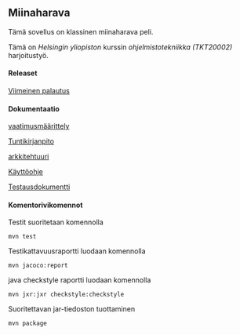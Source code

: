 ## Miinaharava

Tämä sovellus on klassinen miinaharava peli.

Tämä on *Helsingin yliopiston* kurssin *ohjelmistotekniikka (_TKT20002_)* harjoitustyö.

#### Releaset

[Viimeinen palautus](https://github.com/Vesulius/ot-harjoitustyo/releases)

#### Dokumentaatio
[vaatimusmäärittely](https://github.com/Vesulius/ot-harjoitustyo/blob/master/dokumentaatio/vaatimusmaarittely.md)

[Tuntikirjanpito](https://github.com/Vesulius/ot-harjoitustyo/blob/master/dokumentaatio/tuntikirjanpito.md)

[arkkitehtuuri](https://github.com/Vesulius/ot-harjoitustyo/blob/master/dokumentaatio/arkkitehtuuri.md)

[Käyttöohje](https://github.com/Vesulius/ot-harjoitustyo/blob/master/dokumentaatio/kayttoohje.md)

[Testausdokumentti](https://github.com/Vesulius/ot-harjoitustyo/blob/master/dokumentaatio/testaus.md)

#### Komentorivikomennot
Testit suoritetaan komennolla

```
mvn test
```

Testikattavuusraportti luodaan komennolla

```
mvn jacoco:report
``` 

java checkstyle raportti luodaan komennolla

```
mvn jxr:jxr checkstyle:checkstyle
``` 

Suoritettavan jar-tiedoston tuottaminen

```
mvn package
``` 